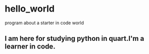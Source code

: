 # hello_world
program about a starter in code world

## I am here for studying python in quart.I'm a learner in code.
